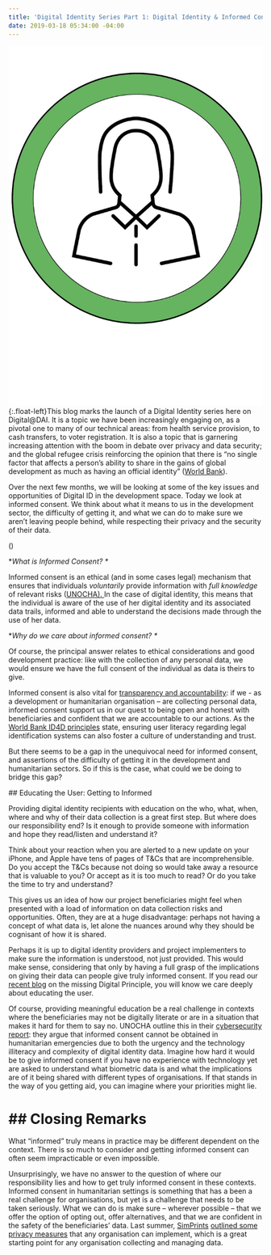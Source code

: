 ```yaml
---
title: 'Digital Identity Series Part 1: Digital Identity & Informed Consent'
date: 2019-03-18 05:34:00 -04:00
---
```


![Digital ID1.jpg](/uploads/Digital%20ID1.jpg){:.float-left}This blog marks the launch of a Digital Identity series here on Digital@DAI. It is a topic we have been increasingly engaging on, as a pivotal one to many of our technical areas: from health service provision, to cash transfers, to voter registration. It is also a topic that is garnering increasing attention with the boom in debate over privacy and data security; and the global refugee crisis reinforcing the opinion that there is “no single factor that affects a person’s ability to share in the gains of global development as much as having an official identity” ([World Bank](http://documents.worldbank.org/curated/en/213581486378184357/pdf/112614-REVISED-English-ID4D-IdentificationPrinciples-Folder-web-English-ID4D-IdentificationPrinciples.pdf)).

Over the next few months, we will be looking at some of the key issues and opportunities of Digital ID in the development space. Today we look at informed consent. We think about what it means to us in the development sector, the difficulty of getting it, and what we can do to make sure we aren’t leaving people behind, while respecting their privacy and the security of their data.

\(<!--more-->)

\**What is Informed Consent? \**

Informed consent is an ethical (and in some cases legal) mechanism that ensures that individuals *voluntarily* provide information with *full knowledge* of relevant risks ([UNOCHA). ](https://www.unocha.org/sites/unocha/files/Humanitarianism%20in%20the%20Cyberwarfare%20Age%20-%20OCHA%20Policy%20Paper%2011.pdf)In the case of digital identity, this means that the individual is aware of the use of her digital identity and its associated data trails, informed and able to understand the decisions made through the use of her data.

\**Why do we care about informed consent? \**

Of course, the principal answer relates to ethical considerations and good development practice: like with the collection of any personal data, we would ensure we have the full consent of the individual as data is theirs to give.

Informed consent is also vital for [transparency and accountability](http://technologysalon.org/digital-identity-social-good/): if we - as a development or humanitarian organisation – are collecting personal data, informed consent support us in our quest to being open and honest with beneficiaries and confident that we are accountable to our actions. As the [World Bank ID4D principles](http://id4d.worldbank.org/principles) state, ensuring user literacy regarding legal identification systems can also foster a culture of understanding and trust.

But there seems to be a gap in the unequivocal need for informed consent, and assertions of the difficulty of getting it in the development and humanitarian sectors. So if this is the case, what could we be doing to bridge this gap?

\## Educating the User: Getting to Informed

Providing digital identity recipients with education on the who, what, when, where and why of their data collection is a great first step. But where does our responsibility end? Is it enough to provide someone with information and hope they read/listen and understand it?

Think about your reaction when you are alerted to a new update on your iPhone, and Apple have tens of pages of T&Cs that are incomprehensible. Do you accept the T&Cs because not doing so would take away a resource that is valuable to you? Or accept as it is too much to read? Or do you take the time to try and understand?

This gives us an idea of how our project beneficiaries might feel when presented with a load of information on data collection risks and opportunities. Often, they are at a huge disadvantage: perhaps not having a concept of what data is, let alone the nuances around why they should be cognisant of how it is shared.

Perhaps it is up to digital identity providers and project implementers to make sure the information is understood, not just provided. This would make sense, considering that only by having a full grasp of the implications on giving their data can people give truly informed consent. If you read our [recent blog](https://dai-global-digital.com/the-missing-digital-principle-educate-the-user.html) on the missing Digital Principle, you will know we care deeply about educating the user.

Of course, providing meaningful education be a real challenge in contexts where the beneficiaries may not be digitally literate or are in a situation that makes it hard for them to say no. UNOCHA outline this in their [cybersecurity report](https://www.unocha.org/sites/unocha/files/Humanitarianism%20in%20the%20Cyberwarfare%20Age%20-%20OCHA%20Policy%20Paper%2011.pdf): they argue that informed consent cannot be obtained in humanitarian emergencies due to both the urgency and the technology illiteracy and complexity of digital identity data. Imagine how hard it would be to give informed consent if you have no experience with technology yet are asked to understand what biometric data is and what the implications are of it being shared with different types of organisations. If that stands in the way of you getting aid, you can imagine where your priorities might lie.

# ## Closing Remarks

What “informed” truly means in practice may be different dependent on the context. There is so much to consider and getting informed consent can often seem impracticable or even impossible.

Unsurprisingly, we have no answer to the question of where our responsibility lies and how to get truly informed consent in these contexts. Informed consent in humanitarian settings is something that has a been a real challenge for organisations, but yet is a challenge that needs to be taken seriously. What we can do is make sure – wherever possible – that we offer the option of opting out, offer alternatives, and that we are confident in the safety of the beneficiaries’ data. Last summer, [SimPrints](https://www.simprints.com/) [outlined some privacy measures](https://dai-global-digital.com/beyond-good-intentions-a-human-centred-approach-to-privacy-rights.html) that any organisation can implement, which is a great starting point for any organisation collecting and managing data.